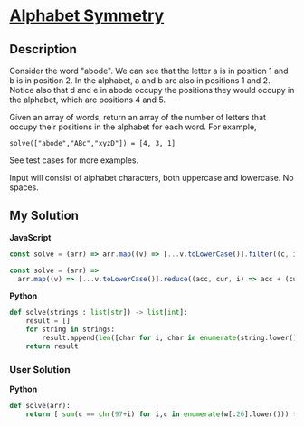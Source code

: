 # [Alphabet Symmetry](https://www.codewars.com/kata/59d9ff9f7905dfeed50000b0)

## Description

Consider the word "abode". We can see that the letter a is in position 1 and b is in position 2. In the alphabet, a and b are also in positions 1 and 2. Notice also that d and e in abode occupy the positions they would occupy in the alphabet, which are positions 4 and 5.

Given an array of words, return an array of the number of letters that occupy their positions in the alphabet for each word. For example,

```
solve(["abode","ABc","xyzD"]) = [4, 3, 1]
```

See test cases for more examples.

Input will consist of alphabet characters, both uppercase and lowercase. No spaces.

## My Solution

**JavaScript**

```js
const solve = (arr) => arr.map((v) => [...v.toLowerCase()].filter((c, i) => i === c.charCodeAt() - 97).length);
```

```js
const solve = (arr) =>
  arr.map((v) => [...v.toLowerCase()].reduce((acc, cur, i) => acc + (cur.charCodeAt(0) - 97 === i), 0));
```

**Python**

```py
def solve(strings : list[str]) -> list[int]:
    result = []
    for string in strings:
        result.append(len([char for i, char in enumerate(string.lower()) if i == ord(char) - 97]))
    return result
```

### User Solution

**Python**

```py
def solve(arr):
    return [ sum(c == chr(97+i) for i,c in enumerate(w[:26].lower())) for w in arr ]
```
